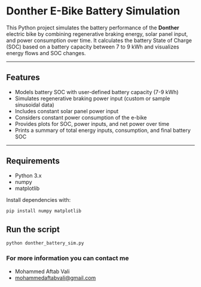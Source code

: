 # Donther E-Bike Battery Simulation

This Python project simulates the battery performance of the **Donther** electric bike by combining regenerative braking energy, solar panel input, and power consumption over time. It calculates the battery State of Charge (SOC) based on a battery capacity between 7 to 9 kWh and visualizes energy flows and SOC changes.

---

## Features

- Models battery SOC with user-defined battery capacity (7-9 kWh)  
- Simulates regenerative braking power input (custom or sample sinusoidal data)  
- Includes constant solar panel power input  
- Considers constant power consumption of the e-bike  
- Provides plots for SOC, power inputs, and net power over time  
- Prints a summary of total energy inputs, consumption, and final battery SOC

---

## Requirements

- Python 3.x  
- numpy  
- matplotlib

Install dependencies with:

```bash
pip install numpy matplotlib
```
## Run the script
```
python donther_battery_sim.py
```


### For more information you can contact me
- Mohammed Aftab Vali
- mohammedaftabvali@gmail.com
